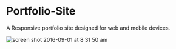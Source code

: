 # Portfolio-Site
A Responsive portfolio site designed for web and mobile devices.

![screen shot 2016-09-01 at 8 31 50 am](https://cloud.githubusercontent.com/assets/14653058/18167498/e789fb4e-701e-11e6-8c2a-d34d03652bfe.jpg)

